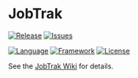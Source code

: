 # JobTrak

[![Release](https://img.shields.io/github/release/MarconiMediaGroup/JobTrak.svg)](https://github.com/MarconiMediaGroup/JobTrak/releases)
[![Issues](https://img.shields.io/github/issues/MarconiMediaGroup/JobTrak.svg)](https://github.com/MarconiMediaGroup/JobTrak/issues)

[![Language](https://img.shields.io/badge/Language-Python-brightgreen.svg)](https://www.python.org)
[![Framework](http://img.shields.io/badge/Framework-Django-brightgreen.svg)](https://www.djangoproject.com)
[![License](http://img.shields.io/badge/License-Apache_2.0-blue.svg)](http://www.apache.org/licenses/LICENSE-2)

See the [JobTrak Wiki](https://github.com/MarconiMediaGroup/JobTrak/wiki) for details.
